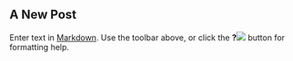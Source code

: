 ## A New Post

Enter text in [Markdown](http://daringfireball.net/projects/markdown/). Use the toolbar above, or click the **?![]({{site.baseurl}}//IMG_5517.JPG)** button for formatting help.
